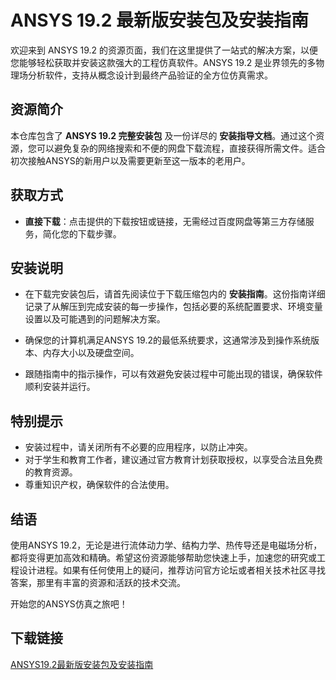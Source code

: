 # ANSYS 19.2 最新版安装包及安装指南

欢迎来到 ANSYS 19.2 的资源页面，我们在这里提供了一站式的解决方案，以便您能够轻松获取并安装这款强大的工程仿真软件。ANSYS 19.2 是业界领先的多物理场分析软件，支持从概念设计到最终产品验证的全方位仿真需求。

## 资源简介

本仓库包含了 **ANSYS 19.2 完整安装包** 及一份详尽的 **安装指导文档**。通过这个资源，您可以避免复杂的网络搜索和不便的网盘下载流程，直接获得所需文件。适合初次接触ANSYS的新用户以及需要更新至这一版本的老用户。

## 获取方式

- **直接下载**：点击提供的下载按钮或链接，无需经过百度网盘等第三方存储服务，简化您的下载步骤。

## 安装说明

- 在下载完安装包后，请首先阅读位于下载压缩包内的 **安装指南**。这份指南详细记录了从解压到完成安装的每一步操作，包括必要的系统配置要求、环境变量设置以及可能遇到的问题解决方案。
  
- 确保您的计算机满足ANSYS 19.2的最低系统要求，这通常涉及到操作系统版本、内存大小以及硬盘空间。

- 跟随指南中的指示操作，可以有效避免安装过程中可能出现的错误，确保软件顺利安装并运行。

## 特别提示

- 安装过程中，请关闭所有不必要的应用程序，以防止冲突。
- 对于学生和教育工作者，建议通过官方教育计划获取授权，以享受合法且免费的教育资源。
- 尊重知识产权，确保软件的合法使用。

## 结语

使用ANSYS 19.2，无论是进行流体动力学、结构力学、热传导还是电磁场分析，都将变得更加高效和精确。希望这份资源能够帮助您快速上手，加速您的研究或工程设计进程。如果有任何使用上的疑问，推荐访问官方论坛或者相关技术社区寻找答案，那里有丰富的资源和活跃的技术交流。

开始您的ANSYS仿真之旅吧！

## 下载链接

[ANSYS19.2最新版安装包及安装指南](https://pan.quark.cn/s/0da8b0d281ae)